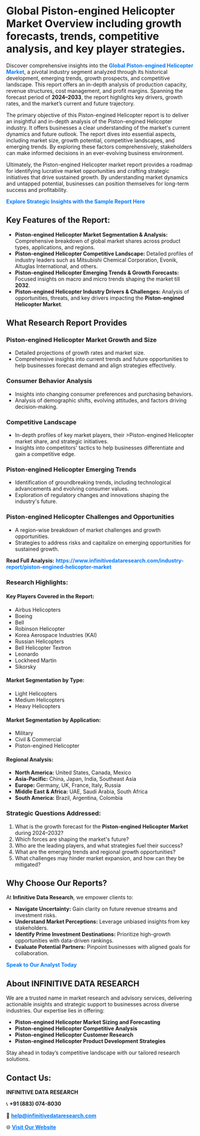 <h1>Global Piston-engined Helicopter Market Overview including growth forecasts, trends, competitive analysis, and key player strategies.</h1>
<p>
Discover comprehensive insights into the 
<a href="https://www.infinitivedataresearch.com/industry-report/piston-engined-helicopter-market" rel="dofollow" style="color: #007BFF; text-decoration: none;"><strong>Global Piston-engined Helicopter Market</strong></a>, a pivotal industry segment analyzed through its historical development, emerging trends, growth prospects, and competitive landscape. This report offers an in-depth analysis of production capacity, revenue structures, cost management, and profit margins. Spanning the forecast period of <strong>2024–2033</strong>, the report highlights key drivers, growth rates, and the market’s current and future trajectory.
</p>
<p>
The primary objective of this Piston-engined Helicopter report is to deliver an insightful and in-depth analysis of the Piston-engined Helicopter industry. It offers businesses a clear understanding of the market's current dynamics and future outlook. The report dives into essential aspects, including market size, growth potential, competitive landscapes, and emerging trends. By exploring these factors comprehensively, stakeholders can make informed decisions in an ever-evolving business environment.
</p>
<p>
Ultimately, the Piston-engined Helicopter market report provides a roadmap for identifying lucrative market opportunities and crafting strategic initiatives that drive sustained growth. By understanding market dynamics and untapped potential, businesses can position themselves for long-term success and profitability.
</p>
<p>
<a href="https://www.infinitivedataresearch.com/request-sample/reportId=101789" style="color: #007BFF; text-decoration: none;"><strong>Explore Strategic Insights with the Sample Report Here</strong></a>
</p>

<h2>Key Features of the Report:</h2>
<ul>
<li><strong>Piston-engined Helicopter Market Segmentation & Analysis:</strong> Comprehensive breakdown of global market shares across product types, applications, and regions.</li>
<li><strong>Piston-engined Helicopter Competitive Landscape:</strong> Detailed profiles of industry leaders such as Mitsubishi Chemical Corporation, Evonik, Altuglas International, and others.</li>
<li><strong>Piston-engined Helicopter Emerging Trends & Growth Forecasts:</strong> Focused insights on macro and micro trends shaping the market till <strong>2032</strong>.</li>
<li><strong>Piston-engined Helicopter Industry Drivers & Challenges:</strong> Analysis of opportunities, threats, and key drivers impacting the <strong>Piston-engined Helicopter Market</strong>.</li>
</ul>

<h2>What Research Report Provides</h2>
<h3>Piston-engined Helicopter Market Growth and Size</h3>
<ul>
<li>Detailed projections of growth rates and market size.</li>
<li>Comprehensive insights into current trends and future opportunities to help businesses forecast demand and align strategies effectively.</li>
</ul>

<h3>Consumer Behavior Analysis</h3>
<ul>
<li>Insights into changing consumer preferences and purchasing behaviors.</li>
<li>Analysis of demographic shifts, evolving attitudes, and factors driving decision-making.</li>
</ul>

<h3>Competitive Landscape</h3>
<ul>
<li>In-depth profiles of key market players, their >Piston-engined Helicopter market share, and strategic initiatives.</li>
<li>Insights into competitors' tactics to help businesses differentiate and gain a competitive edge.</li>
</ul>

<h3>Piston-engined Helicopter Emerging Trends</h3>
<ul>
<li>Identification of groundbreaking trends, including technological advancements and evolving consumer values.</li>
<li>Exploration of regulatory changes and innovations shaping the industry's future.</li>
</ul>

<h3>Piston-engined Helicopter Challenges and Opportunities</h3>
<ul>
<li>A region-wise breakdown of market challenges and growth opportunities.</li>
<li>Strategies to address risks and capitalize on emerging opportunities for sustained growth.</li>
</ul>
<p><strong>Read Full Analysis:</strong> <a href="https://www.infinitivedataresearch.com/industry-report/piston-engined-helicopter-market" rel="dofollow" style="color: #007BFF; text-decoration: none;"><strong>https://www.infinitivedataresearch.com/industry-report/piston-engined-helicopter-market</strong></a></p>
<h3>Research Highlights:</h3>
<h4>Key Players Covered in the Report:</h4>
<ul><li>Airbus Helicopters</li><li>Boeing</li><li>Bell</li><li>Robinson Helicopter</li><li>Korea Aerospace Industries (KAI)</li><li>Russian Helicopters</li><li>Bell Helicopter Textron</li><li>Leonardo</li><li>Lockheed Martin</li><li>Sikorsky</li></ul>
<h4>Market Segmentation by Type:</h4>
<ul><li>Light Helicopters</li><li>Medium Helicopters</li><li>Heavy Helicopters</li></ul>
<h4>Market Segmentation by Application:</h4>
<ul><li>Military</li><li>Civil &amp; Commercial</li><li>Piston-engined Helicopter</li></ul>

<h4>Regional Analysis:</h4>
<ul>
<li><strong>North America:</strong> United States, Canada, Mexico</li>
<li><strong>Asia-Pacific:</strong> China, Japan, India, Southeast Asia</li>
<li><strong>Europe:</strong> Germany, UK, France, Italy, Russia</li>
<li><strong>Middle East & Africa:</strong> UAE, Saudi Arabia, South Africa</li>
<li><strong>South America:</strong> Brazil, Argentina, Colombia</li>
</ul>

<h3>Strategic Questions Addressed:</h3>
<ol>
<li>What is the growth forecast for the <strong>Piston-engined Helicopter Market</strong> during 2024–2032?</li>
<li>Which forces are shaping the market's future?</li>
<li>Who are the leading players, and what strategies fuel their success?</li>
<li>What are the emerging trends and regional growth opportunities?</li>
<li>What challenges may hinder market expansion, and how can they be mitigated?</li>
</ol>

<h2>Why Choose Our Reports?</h2>
<p>At <strong>Infinitive Data Research</strong>, we empower clients to:</p>
<ul>
<li><strong>Navigate Uncertainty:</strong> Gain clarity on future revenue streams and investment risks.</li>
<li><strong>Understand Market Perceptions:</strong> Leverage unbiased insights from key stakeholders.</li>
<li><strong>Identify Prime Investment Destinations:</strong> Prioritize high-growth opportunities with data-driven rankings.</li>
<li><strong>Evaluate Potential Partners:</strong> Pinpoint businesses with aligned goals for collaboration.</li>
</ul>
<p><a href="https://www.infinitivedataresearch.com/industry-report/piston-engined-helicopter-market" rel="dofollow" style="color: #007BFF; text-decoration: none;"><strong>Speak to Our Analyst Today</strong></a></p>

<h2>About INFINITIVE DATA RESEARCH</h2>
<p>We are a trusted name in market research and advisory services, delivering actionable insights and strategic support to businesses across diverse industries. Our expertise lies in offering:</p>
<ul>
<li><strong>Piston-engined Helicopter Market Sizing and Forecasting</strong></li>
<li><strong>Piston-engined Helicopter Competitive Analysis</strong></li>
<li><strong>Piston-engined Helicopter Customer Research</strong></li>
<li><strong>Piston-engined Helicopter Product Development Strategies</strong></li>
</ul>
<p>Stay ahead in today’s competitive landscape with our tailored research solutions.</p>

<h2>Contact Us:</h2>
<p><strong>INFINITIVE DATA RESEARCH</strong></p>
<p>📞 <strong>+91 (883) 074-8030</strong></p>
<p>📧 <strong><a href="mailto:help@infinitivedataresearch.com" style="color: #007BFF;">help@infinitivedataresearch.com</a></strong></p>
<p>🌐 <strong><a href="https://www.infinitivedataresearch.com" rel="dofollow" style="color: #007BFF;">Visit Our Website</a></strong></p>